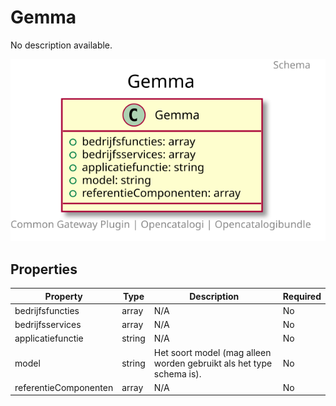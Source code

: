 # Gemma

No description available.

![Class Diagram](https://github.com/OpenCatalogi/OpenCatalogiBundle/blob/documentation/docs/schema/Gemma.svg)

## Properties

| Property | Type | Description | Required |
|----------|------|-------------|----------|
| bedrijfsfuncties | array | N/A | No |
| bedrijfsservices | array | N/A | No |
| applicatiefunctie | string | N/A | No |
| model | string | Het soort model (mag alleen worden gebruikt als het type schema is). | No |
| referentieComponenten | array | N/A | No |
